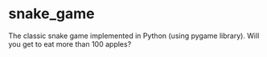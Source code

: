 # snake_game
The classic snake game implemented in Python (using pygame library). Will you get to eat more than 100 apples?
